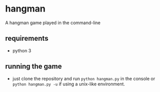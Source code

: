 # hangman
A hangman game played in the command-line

## requirements
- python 3

## running the game
- just clone the repository and run `python hangman.py` in the console or
  `python hangman.py -u` if using a unix-like environment.
